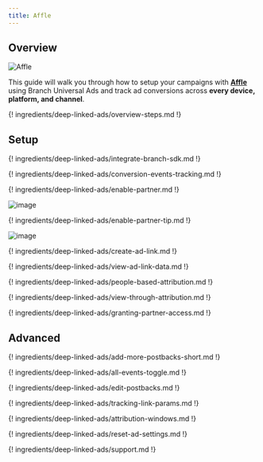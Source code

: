 ```yaml
---
title: Affle
---
```

## Overview

![Affle](https://cdn.branch.io/branch-assets/ad-partner-manager/386574786681131050/affle_123-1528407257224.png)

This guide will walk you through how to setup your campaigns with **[Affle](https://cdn.branch.io/branch-assets/ad-partner-manager/386574786681131050/affle_123-1528407257224.png)** using Branch Universal Ads and track ad conversions across **every device, platform, and channel**.

{! ingredients/deep-linked-ads/overview-steps.md !}

## Setup

{! ingredients/deep-linked-ads/integrate-branch-sdk.md !}

{! ingredients/deep-linked-ads/conversion-events-tracking.md !}

{! ingredients/deep-linked-ads/enable-partner.md !}

![image](/_assets/img/pages/deep-linked-ads/affle/affle-enable.png)

{! ingredients/deep-linked-ads/enable-partner-tip.md !}

![image](/_assets/img/pages/deep-linked-ads/affle/affle-postbacks.png)

{! ingredients/deep-linked-ads/create-ad-link.md !}

{! ingredients/deep-linked-ads/view-ad-link-data.md !}

{! ingredients/deep-linked-ads/people-based-attribution.md !}

{! ingredients/deep-linked-ads/view-through-attribution.md !}

{! ingredients/deep-linked-ads/granting-partner-access.md !}

## Advanced

{! ingredients/deep-linked-ads/add-more-postbacks-short.md !}

{! ingredients/deep-linked-ads/all-events-toggle.md !}

{! ingredients/deep-linked-ads/edit-postbacks.md !}

{! ingredients/deep-linked-ads/tracking-link-params.md !}

{! ingredients/deep-linked-ads/attribution-windows.md !}

{! ingredients/deep-linked-ads/reset-ad-settings.md !}

{! ingredients/deep-linked-ads/support.md !}
